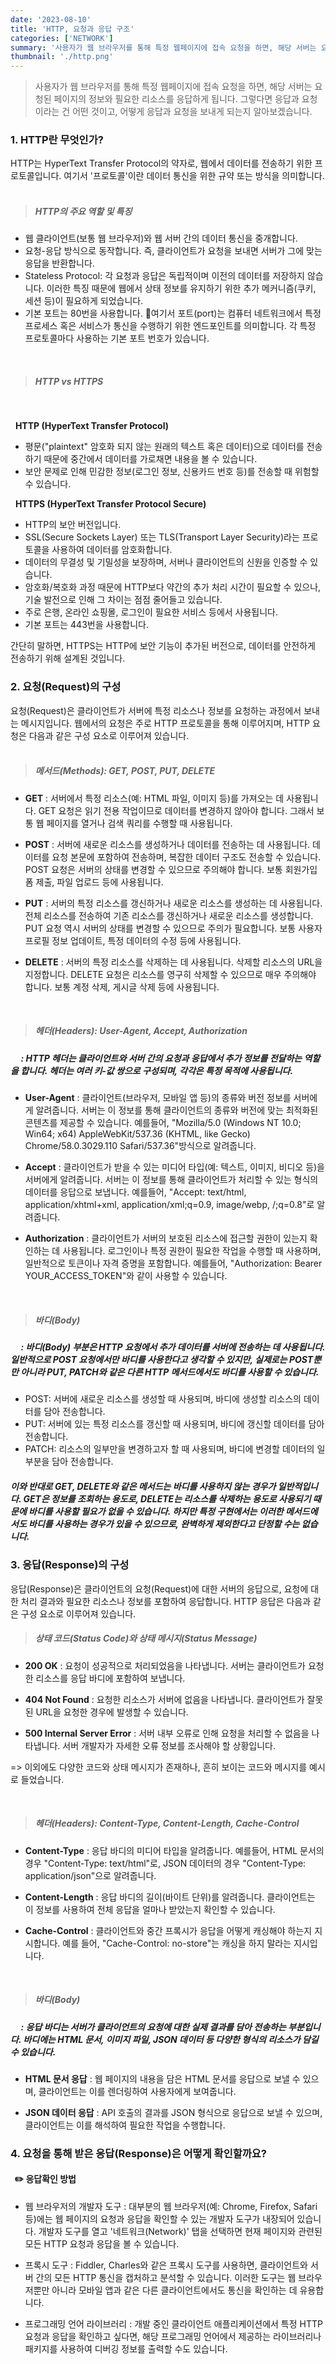 ```yaml
---
date: '2023-08-10'
title: 'HTTP, 요청과 응답 구조'
categories: ['NETWORK']
summary: '사용자가 웹 브라우저를 통해 특정 웹페이지에 접속 요청을 하면, 해당 서버는 요청된 페이지의 정보와 필요한 리소스를 응답하게 됩니다. 그렇다면 응답과 요청이라는 건 어떤 것이고 어떻게 응답과 요청을 보내게 되는지 알아보겠습니다.'
thumbnail: './http.png'
---
```


> 사용자가 웹 브라우저를 통해 특정 웹페이지에 접속 요청을 하면, 해당 서버는 요청된 페이지의 정보와 필요한 리소스를 응답하게 됩니다. 그렇다면 응답과 요청이라는 건 어떤 것이고, 어떻게 응답과 요청을 보내게 되는지 알아보겠습니다.

### 1. HTTP란 무엇인가?

HTTP는 HyperText Transfer Protocol의 약자로, 웹에서 데이터를 전송하기 위한 프로토콜입니다. 여기서 '프로토콜'이란 데이터 통신을 위한 규약 또는 방식을 의미합니다.
<br/>
<br/>

> ##### HTTP의 주요 역할 및 특징

- 웹 클라이언트(보통 웹 브라우저)와 웹 서버 간의 데이터 통신을 중개합니다.
- 요청-응답 방식으로 동작합니다. 즉, 클라이언트가 요청을 보내면 서버가 그에 맞는 응답을 반환합니다.
- Stateless Protocol: 각 요청과 응답은 독립적이며 이전의 데이터를 저장하지 않습니다. 이러한 특징 때문에 웹에서 상태 정보를 유지하기 위한 추가 메커니즘(쿠키, 세션 등)이 필요하게 되었습니다.
- 기본 포트는 80번을 사용합니다.
  📍여기서 포트(port)는 컴퓨터 네트워크에서 특정 프로세스 혹은 서비스가 통신을 수행하기 위한 엔드포인트를 의미합니다. 각 특정 프로토콜마다 사용하는 기본 포트 번호가 있습니다.

 <br/>

> ##### HTTP vs HTTPS

 <br/>

&nbsp; **HTTP (HyperText Transfer Protocol)**

- 평문("plaintext" 암호화 되지 않는 원래의 텍스트 혹은 데이터)으로 데이터를 전송하기 때문에 중간에서 데이터를 가로채면 내용을 볼 수 있습니다.
- 보안 문제로 인해 민감한 정보(로그인 정보, 신용카드 번호 등)를 전송할 때 위험할 수 있습니다.

&nbsp; **HTTPS (HyperText Transfer Protocol Secure)**

- HTTP의 보안 버전입니다.
- SSL(Secure Sockets Layer) 또는 TLS(Transport Layer Security)라는 프로토콜을 사용하여 데이터를 암호화합니다.
- 데이터의 무결성 및 기밀성을 보장하며, 서버나 클라이언트의 신원을 인증할 수 있습니다.
- 암호화/복호화 과정 때문에 HTTP보다 약간의 추가 처리 시간이 필요할 수 있으나, 기술 발전으로 인해 그 차이는 점점 줄어들고 있습니다.
- 주로 은행, 온라인 쇼핑몰, 로그인이 필요한 서비스 등에서 사용됩니다.
- 기본 포트는 443번을 사용합니다.

간단히 말하면, HTTPS는 HTTP에 보안 기능이 추가된 버전으로, 데이터를 안전하게 전송하기 위해 설계된 것입니다.

### 2. 요청(Request)의 구성

요청(Request)은 클라이언트가 서버에 특정 리소스나 정보를 요청하는 과정에서 보내는 메시지입니다. 웹에서의 요청은 주로 HTTP 프로토콜을 통해 이루어지며, HTTP 요청은 다음과 같은 구성 요소로 이루어져 있습니다.
<br/>
<br/>

> ##### 메서드(Methods): GET, POST, PUT, DELETE

- **GET** : 서버에서 특정 리소스(예: HTML 파일, 이미지 등)를 가져오는 데 사용됩니다. GET 요청은 읽기 전용 작업이므로 데이터를 변경하지 않아야 합니다. 그래서 보통 웹 페이지를 열거나 검색 쿼리를 수행할 때 사용됩니다.

- **POST** : 서버에 새로운 리소스를 생성하거나 데이터를 전송하는 데 사용됩니다. 데이터를 요청 본문에 포함하여 전송하며, 복잡한 데이터 구조도 전송할 수 있습니다. POST 요청은 서버의 상태를 변경할 수 있으므로 주의해야 합니다. 보통 회원가입 폼 제출, 파일 업로드 등에 사용됩니다.

- **PUT** : 서버의 특정 리소스를 갱신하거나 새로운 리소스를 생성하는 데 사용됩니다. 전체 리소스를 전송하여 기존 리소스를 갱신하거나 새로운 리소스를 생성합니다. PUT 요청 역시 서버의 상태를 변경할 수 있으므로 주의가 필요합니다. 보통 사용자 프로필 정보 업데이트, 특정 데이터의 수정 등에 사용됩니다.

- **DELETE** : 서버의 특정 리소스를 삭제하는 데 사용됩니다. 삭제할 리소스의 URL을 지정합니다. DELETE 요청은 리소스를 영구히 삭제할 수 있으므로 매우 주의해야 합니다. 보통 계정 삭제, 게시글 삭제 등에 사용됩니다.

 <br/>

> ##### 헤더(Headers): User-Agent, Accept, Authorization

##### &nbsp;&nbsp;&nbsp;&nbsp;&nbsp;: HTTP 헤더는 클라이언트와 서버 간의 요청과 응답에서 추가 정보를 전달하는 역할을 합니다. 헤더는 여러 키-값 쌍으로 구성되며, 각각은 특정 목적에 사용됩니다.

- **User-Agent** : 클라이언트(브라우저, 모바일 앱 등)의 종류와 버전 정보를 서버에게 알려줍니다. 서버는 이 정보를 통해 클라이언트의 종류와 버전에 맞는 최적화된 콘텐츠를 제공할 수 있습니다. 예를들어, "Mozilla/5.0 (Windows NT 10.0; Win64; x64) AppleWebKit/537.36 (KHTML, like Gecko) Chrome/58.0.3029.110 Safari/537.36"방식으로 알려줍니다.

- **Accept** : 클라이언트가 받을 수 있는 미디어 타입(예: 텍스트, 이미지, 비디오 등)을 서버에게 알려줍니다. 서버는 이 정보를 통해 클라이언트가 처리할 수 있는 형식의 데이터를 응답으로 보냅니다. 예를들어, "Accept: text/html, application/xhtml+xml, application/xml;q=0.9, image/webp, /;q=0.8"로 알려줍니다.

- **Authorization** : 클라이언트가 서버의 보호된 리소스에 접근할 권한이 있는지 확인하는 데 사용됩니다. 로그인이나 특정 권한이 필요한 작업을 수행할 때 사용하며, 일반적으로 토큰이나 자격 증명을 포함합니다. 예를들어, "Authorization: Bearer YOUR_ACCESS_TOKEN"와 같이 사용할 수 있습니다.

 <br/>

> ##### 바디(Body)

##### &nbsp;&nbsp;&nbsp;&nbsp;&nbsp;: 바디(Body) 부분은 HTTP 요청에서 추가 데이터를 서버에 전송하는 데 사용됩니다. 일반적으로 POST 요청에서만 바디를 사용한다고 생각할 수 있지만, 실제로는 POST뿐만 아니라 PUT, PATCH와 같은 다른 HTTP 메서드에서도 바디를 사용할 수 있습니다.

- POST: 서버에 새로운 리소스를 생성할 때 사용되며, 바디에 생성할 리소스의 데이터를 담아 전송합니다.
- PUT: 서버에 있는 특정 리소스를 갱신할 때 사용되며, 바디에 갱신할 데이터를 담아 전송합니다.
- PATCH: 리소스의 일부만을 변경하고자 할 때 사용되며, 바디에 변경할 데이터의 일부분을 담아 전송합니다.

##### 이와 반대로 GET, DELETE와 같은 메서드는 바디를 사용하지 않는 경우가 일반적입니다. GET은 정보를 조회하는 용도로, DELETE는 리소스를 삭제하는 용도로 사용되기 때문에 바디를 사용할 필요가 없을 수 있습니다. 하지만 특정 구현에서는 이러한 메서드에서도 바디를 사용하는 경우가 있을 수 있으므로, 완벽하게 제외한다고 단정할 수는 없습니다.

### 3. 응답(Response)의 구성

응답(Response)은 클라이언트의 요청(Request)에 대한 서버의 응답으로, 요청에 대한 처리 결과와 필요한 리소스나 정보를 포함하여 응답합니다. HTTP 응답은 다음과 같은 구성 요소로 이루어져 있습니다.

> ##### 상태 코드(Status Code)와 상태 메시지(Status Message)

- **200 OK** : 요청이 성공적으로 처리되었음을 나타냅니다. 서버는 클라이언트가 요청한 리소스를 응답 바디에 포함하여 보냅니다.

- **404 Not Found** : 요청한 리소스가 서버에 없음을 나타냅니다. 클라이언트가 잘못된 URL을 요청한 경우에 발생할 수 있습니다.

- **500 Internal Server Error** : 서버 내부 오류로 인해 요청을 처리할 수 없음을 나타냅니다. 서버 개발자가 자세한 오류 정보를 조사해야 할 상황입니다.

=> 이외에도 다양한 코드와 상태 메시지가 존재하나, 흔히 보이는 코드와 메시지를 예시로 들었습니다.

<br/>

> ##### 헤더(Headers): Content-Type, Content-Length, Cache-Control

- **Content-Type** : 응답 바디의 미디어 타입을 알려줍니다. 예를들어, HTML 문서의 경우 "Content-Type: text/html"로, JSON 데이터의 경우 "Content-Type: application/json"으로 알려줍니다.

- **Content-Length** : 응답 바디의 길이(바이트 단위)를 알려줍니다. 클라이언트는 이 정보를 사용하여 전체 응답을 얼마나 받았는지 확인할 수 있습니다.

- **Cache-Control** : 클라이언트와 중간 프록시가 응답을 어떻게 캐싱해야 하는지 지시합니다. 예를 들어, "Cache-Control: no-store"는 캐싱을 하지 말라는 지시입니다.

<br/>

> ##### 바디(Body)

##### &nbsp;&nbsp;&nbsp;&nbsp;&nbsp;: 응답 바디는 서버가 클라이언트의 요청에 대한 실제 결과를 담아 전송하는 부분입니다. 바디에는 HTML 문서, 이미지 파일, JSON 데이터 등 다양한 형식의 리소스가 담길 수 있습니다.

- **HTML 문서 응답** : 웹 페이지의 내용을 담은 HTML 문서를 응답으로 보낼 수 있으며, 클라이언트는 이를 렌더링하여 사용자에게 보여줍니다.

- **JSON 데이터 응답** : API 호출의 결과를 JSON 형식으로 응답으로 보낼 수 있으며, 클라이언트는 이를 해석하여 필요한 작업을 수행합니다.

### 4. 요청을 통해 받은 응답(Response)은 어떻게 확인할까요?

#### &nbsp; ✏️ 응답확인 방법

- 웹 브라우저의 개발자 도구 : 대부분의 웹 브라우저(예: Chrome, Firefox, Safari 등)에는 웹 페이지의 요청과 응답을 확인할 수 있는 개발자 도구가 내장되어 있습니다. 개발자 도구를 열고 '네트워크(Network)' 탭을 선택하면 현재 페이지와 관련된 모든 HTTP 요청과 응답을 볼 수 있습니다.

- 프록시 도구 : Fiddler, Charles와 같은 프록시 도구를 사용하면, 클라이언트와 서버 간의 모든 HTTP 통신을 캡처하고 분석할 수 있습니다. 이러한 도구는 웹 브라우저뿐만 아니라 모바일 앱과 같은 다른 클라이언트에서도 통신을 확인하는 데 유용합니다.

- 프로그래밍 언어 라이브러리 : 개발 중인 클라이언트 애플리케이션에서 특정 HTTP 요청과 응답을 확인하고 싶다면, 해당 프로그래밍 언어에서 제공하는 라이브러리나 패키지를 사용하여 디버깅 정보를 출력할 수도 있습니다.
